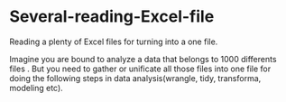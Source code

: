 # Several-reading-Excel-file
Reading a plenty of Excel files for turning into a one file.

Imagine you are bound to analyze a data that belongs to 1000 differents files . But you need to gather or unificate all those files into one file for doing the following steps in data analysis(wrangle, tidy, transforma, modeling etc). 


